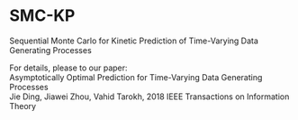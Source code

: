 # SMC-KP
Sequential Monte Carlo for Kinetic Prediction of Time-Varying Data Generating Processes

For details, please to our paper:\
Asymptotically Optimal Prediction for Time-Varying Data Generating Processes \
Jie Ding, Jiawei Zhou, Vahid Tarokh, 2018 IEEE Transactions on Information Theory
